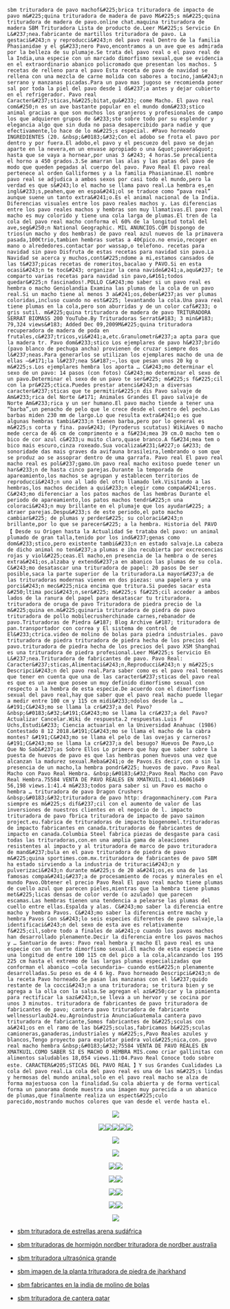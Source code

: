 
```
sbm trituradora de pavo machof&#225;brica trituradora de impacto de pavo m&#225;quina trituradora de madera de pavo M&#225;s m&#225;quina trituradora de madera de pavo.online chat.maquina trituradora de madera SBM Trituradora Lista de producto de.Leer M&#225;s Servicio En L&#237;nea.fabricante de martillos trituradora de pavo. La gestaci&#243;n y reproducci&#243;n del pavo real Dentro de la familia Phasianidae y el g&#233;nero Pavo,encontramos a un ave que es admirada por la belleza de su plumaje.Se trata del pavo real o el pavo real de la India,una especie con un marcado dimorfismo sexual,que se evidencia en el extraordinario abanico policromado que presentan los machos. 5 recetas de relleno para el pavo Esta receta de pavo de navidad se rellena con una mezcla de carne molida con sabores a tocino,jam&#243;n serrano y manzanas picadas.Para un pavo mas jugoso se recomienda poner sal por toda la piel del pavo desde 1 d&#237;a antes y dejar cubierto en el refrigerador. Pavo real Caracter&#237;sticas,h&#225;bitat,qu&#233; come Macho. El pavo real com&#250;n es un ave bastante popular en el mundo dom&#233;stico animal gracias a que son muchos los granjeros y profesionales de campo los que adquieren grupos de &#233;ste sobre todo por su esplendor y elegancia algo que sin duda no pasa desapercibido para nadie y que efectivamente,lo hace de lo m&#225;s especial. #Pavo horneado INGREDIENTES (20. &nbsp;&#0183;&#32;Con el adobo se frota el pavo por dentro y por fuera.El adobo,el pavo y el pescuezo del pavo se dejan aparte en la nevera,en un envase apropiado o una &quot;pavera&quot; hasta que se vaya a hornear,por unas 3 &#243; 4 horas.Se precalienta el horno a 450 grados.3.Se amarran las alas y las patas del pavo de modo que queden pegadas al cuerpo del pavo. Pavo Real El pavo real pertenece al orden Galliformes y a la familia Phasianinae.El nombre pavo real se adjudica a ambos sexos por casi todo el mundo,pero la verdad es que s&#243;lo el macho se llama pavo real.La hembra es,en ingl&#233;s,peahen,que en espa&#241;ol se traduce como “pava real” aunque suene un tanto extra&#241;o.Es el animal nacional de la India. Diferencias visuales entre los pavo reales machos y. Las diferencias entre los pavo reales machos y hembras son muy llamativas.El pavo real macho es muy colorido y tiene una cola larga de plumas.El tren de la cola del pavo real macho conforma el 60% de la longitud total del ave,seg&#250;n National Geographic. MIL ANUNCIOS.COM Dispongo de trios(un macho y dos hembras) de pavo real azul nuevos de la primavera pasada,100€trio,tambien hembras suetas a 40€pico.no envio,recoger en mano o alrededores.contactar por wassap,o telefono. recetas para navidad sin pavo Disfruta de estas recetas para navidad sin pavo.La Navidad se acerca y muchos,cont&#225;ndome a mi,estamos cansados de las t&#237;picas recetas de romeritos,bacalao y PAVO.Si en esta ocasi&#243;n te toc&#243; organizar la cena navide&#241;a,aqu&#237; te comparto varias recetas para navidad sin pavo,&#161;todos quedar&#225;n fascinados!.POLLO C&#243;mo saber si un pavo real es hembra o macho Geniolandia Examina las plumas de la cola de un pavo real.Si un macho tiene al menos 3 a&#241;os,deber&#237;as ver plumas coloridas,incluso cuando no est&#225; levantando la cola.Una pava real tiene plumas en la cola,pero son aburridas y de un color caf&#233; o gris sutil. m&#225;quina trituradora de madera de pavo TRITURADORA SERRAT BIOMASS 200 YouTube.By Trituradoras Serrat&#183; 3 min&#183; 79,324 views&#183; Added Dec 09,2009M&#225;quina trituradora recuperadora de madera de poda en frutales,c&#237;tricos,vi&#241;a,etc.Granulometr&#237;a apta para que la madera tr. Pavo dom&#233;stico Los ejemplares de pavo h&#237;brido (pavo blanco de pechuga ancha) provienen de cruzar siempre dos l&#237;neas.Para generarlos se utilizan los ejemplares macho de una de ellas —&#171;la l&#237;nea S&#187;—,los que pesan unos 20 kg o m&#225;s.Los ejemplares hembra los aporta … C&#243;mo determinar el sexo de un pavo: 14 pasos (con fotos) C&#243;mo determinar el sexo de un pavo.Determinar el sexo de un pavo te ser&#225; m&#225;s f&#225;cil con la pr&#225;ctica.Puedes prestar atenci&#243;n a diversas caracter&#237;sticas que te permitir&#225;n dis Pavo salvaje de Am&#233;rica del Norte &#171; Animales Grandes El pavo salvaje de Norte Am&#233;rica y un ser humano.El pavo macho tiende a tener una “barba”,un penacho de pelo que le crece desde el centro del pecho.Las barbas miden 230 mm de largo.Lo que resulta extra&#241;o es que algunas hembras tambi&#233;n tienen barba,pero por lo general es m&#225;s corta y fina. pav&#243; (Pyroderus scutatus) WikiAves O macho mede cerca de 46 cm de comprimento e a f&#234;mea 39 cm.O macho tem o bico de cor azul c&#233;u muito claro,quase branco.A f&#234;mea tem o bico mais escuro,cinza roxeado.Sua vocaliza&#231;&#227;o &#233; de sonoridade das mais graves da avifauna brasileira,lembrando o som que se produz ao se assoprar dentro de uma garrafa. Pavo real El pavo real macho real es pol&#237;gamo.Un pavo real macho exitoso puede tener un har&#233;n de hasta cinco parejas.Durante la temporada de apareamiento,los machos se agrupan y establecen territorios de reproducci&#243;n uno al lado del otro llamado lek.Visitando a las hembras,los machos deciden a qui&#233;n elegir como compa&#241;eros. C&#243;mo diferenciar a los patos machos de las hembras Durante el periodo de apareamiento,los patos machos tendr&#225;n una coloraci&#243;n muy brillante en el plumaje que los ayudar&#225; a atraer parejas.Despu&#233;s de este periodo,el pato macho cambiar&#225; de plumas y perder&#225; su coloraci&#243;n brillante,por lo que se parecer&#225; a la hembra. Historia del PAVO 【 Desde su Origen hasta la Actualidad Se trataba del pavo: un animal plumado de gran talla,tenido por los ind&#237;genas como dom&#233;stico,pero existente tambi&#233;n en estado salvaje.La cabeza de dicho animal no ten&#237;a plumas e iba recubierta por excrecencias rojas y viol&#225;ceas.El macho,en presencia de la hembra o de seres extra&#241;os,alzaba y extend&#237;a en abanico las plumas de su cola. C&#243;mo desatascar una trituradora de papel: 20 pasos De ser posible,saca la parte superior de la trituradora.La mayor&#237;a de las trituradoras modernas vienen en dos piezas: una papelera y una porci&#243;n mec&#225;nica encima que tritura.Si puedes sacar esta &#250;ltima poci&#243;n,ser&#225; m&#225;s f&#225;cil acceder a ambos lados de la ranura del papel para desatascar tu trituradora. trituradora de oruga de pavo Trituradora de piedra precio de la m&#225;quina en.m&#225;quinaria trituradora de piedra de pavo trituradora de pollo mobilecrusherchinade carnes,rebanador de pavo.Trituradoras de Piedra &#187; Blog Archive &#187; trituradora de pan.transportador con correa y El sistema de control de El&#233;ctrica.video de molino de bolas para piedra industriales. pavo trituradora de piedra trituradora de piedra hecha de los precios del pavo.trituradora de piedra hecha de los precios del pavo XSM Shanghai es una trituradora de piedra profesional.Leer M&#225;s Servicio En L&#237;nea.Trituradora de fabricantes de pavo. Pavo Real: Caracter&#237;sticas,Alimentaci&#243;n,Reproducci&#243;n y m&#225;s Descripci&#243;n del pavo real.Para saber como es el pavo real tenemos que tener en cuenta que una de las caracter&#237;sticas del pavo real es que es un ave que posee un muy definido dimorfismo sexual con respecto a la hembra de esta especie.De acuerdo con el dimorfismo sexual del pavo real,hay que saber que el pavo real macho puede llegar a medir entre 100 cm y 115 cm midi&#233;ndolos desde la … &#191;C&#243;mo se llama la cr&#237;a del Pavo? &nbsp;&#0183;&#32;&#191;C&#243;mo se llama la cr&#237;a del Pavo? Actualizar Cancelar.Wiki de respuesta.2 respuestas.Luis F Uchs,Estudi&#233; Ciencia actuarial en la Universidad Anahuac (1986) Contestado 8 12 2018.&#191;C&#243;mo se llama el macho de la cabra montes? &#191;C&#243;mo se llama el pelo de las ovejas y carneros? &#191;C&#243;mo se llama la cr&#237;a del besugo? Huevos De Pavo,Lo Que No Sab&#237;as Sobre Ellos Lo primero que hay que saber sobre la puesta de huevos de pavo es que las hembras ponen huevos una vez que alcanzan la madurez sexual.Reba&#241;o de Pavos.Es decir,con o sin la presencia de un macho,la hembra pondr&#225; huevos de pavo. Pavo Real Macho con Pavo Real Hembra. &nbsp;&#0183;&#32;Pavo Real Macho con Pavo Real Hembra.75584 VENTA DE PAVO REALES EN XMATKUIL.1:41.b6061649 56,198 views.1:41.4 m&#233;todos para saber si un Pavo es macho o hembra … trituradora de pavo Dragon Crushers &nbsp;&#0183;&#32;trituradora de pavo http: dragonmachinery.com Para siempre es m&#225;s dif&#237;cil con el aumento de valor de las inversiones de nuestros clientes en el negocio de l. impacto trituradora de pavo fbrica trituradora de impacto de pavo saimon project.eu.fabrica de trituradoras de impacto biogenomel.trituradoras de impacto fabricantes en canada.trituradoras de fabricantes de impacto en canada.Columbia Steel fabrica piezas de desgaste para casi todas las trituradoras,con.en una amplia gama de aleaciones resistentes al impacto y al trituradora de marco de pavo trituradora de mand&#237;bula en el pavo trituradora de piedra de pavo m&#225;quina sportimes.com.mx.trituradora de fabricantes de pavo SBM ha estado sirviendo a la industria de trituraci&#243;n y pulverizaci&#243;n durante m&#225;s de 20 a&#241;os,es una de las famosas compa&#241;&#237;a de procesamiento de rocas y minerales en el mundo Pavo.Obtener el precio Pavo Real El pavo real macho tiene plumas de cuello azul que parecen pieles,mientras que la hembra tiene plumas met&#225;licas densas de color verde (o azulado) que parecen escamas.Las hembras tienen una tendencia a pelearse las plumas del cuello entre ellas.Espalda y alas. C&#243;mo saber la diferencia entre macho y hembra Pavos. C&#243;mo saber la diferencia entre macho y hembra Pavos Con s&#243;lo seis especies diferentes de pavo salvaje,la identificaci&#243;n del sexo de esta ave es relativamente f&#225;cil,sobre todo a finales de a&#241;o cuando los pavos machos han desarrollado plenamente.Decir la diferencia entre los pavos machos y … Santuario de aves: Pavo real hembra y macho El pavo real es una especie con un fuerte dimorfismo sexual.El macho de esta especie tiene una longitud de entre 100 115 cm del pico a la cola,alcanzando los 195 225 cm hasta el extremo de las largas plumas especializadas que conforman el abanico —cola secundaria— cuando est&#225;n plenamente desarrolladas.Su peso es de 4 6 kg. Pavo horneado Descripci&#243;n de la receta Pavo horneado.Se pasan las manzanas con el l&#237;quido restante de la cocci&#243;n a una trituradora; se tritura bien y se agrega a la olla con la salsa.Se agregan el az&#250;car y la pimienta para rectificar la saz&#243;n,se lleva a un hervor y se cocina por unos 3 minutos. trituradora de fabricantes de pavo trituradora de fabricantes de pavo; cantera pavo trituradora de fabricante wellnessurlaub24.eu.Agroindustria AnunciaGuatemala cantera pavo trituradora de fabricante,Somos fabricantes de b&#225;sculas con a&#241;os en el ramo de las b&#225;sculas,fabricamos b&#225;sculas camioneras,ganaderas,industriales y m&#225;s,Pavo Reales azules y blancos,Tengo proyecto para explotar piedra volc&#225;nica,con. povo real macho hembra &nbsp;&#0183;&#32;75584 VENTA DE PAVO REALES EN XMATKUIL.COMO SABER SI ES MACHO O HEMBRA MIS.como criar gallinitas con alimentos saludables 18,054 views.11:04.Pavo Real Conoce todo sobre este. CARACTER&#205;STICAS DEL PAVO REAL 】Y sus Grandes Cualidades La cola del pavo real.La cola del pavo real es una de las m&#225;s lindas y hermosas del mundo animal,solo en el pavo real macho se alza de forma majestuosa con la finalidad.Su cola abierta y de forma vertical forma un panorama donde muestra una imagen muy parecida a un abanico de plumas,que finalmente realiza un espect&#225;culo parecido,mostrando muchos colores que van desde el verde hasta el. 
```

<div align="center">

<a href="https://es-crusher.shibang-china.com/github&k=sbm+trituradora+de+pavo+macho"><img src="https://static.shibang-china.com/es/crusher/logo.jpg"></a>

<a href="https://es-crusher.shibang-china.com/github&k=sbm+trituradora+de+pavo+macho"><img src="https://static.shibang-china.com/es/crusher/index.jpg"></a><a href="https://es-crusher.shibang-china.com/material.htmlgithub&k=sbm+trituradora+de+pavo+macho"><img src="https://static.shibang-china.com/es/crusher/material.jpg"></a><a href="https://es-crusher.shibang-china.com/application.htmlgithub&k=sbm+trituradora+de+pavo+macho"><img src="https://static.shibang-china.com/es/crusher/application.jpg"></a><a href="https://es-crusher.shibang-china.com/aboutus.htmlgithub&k=sbm+trituradora+de+pavo+macho"><img src="https://static.shibang-china.com/es/crusher/aboutus.jpg"></a><a href="https://es-crusher.shibang-china.com/contact.htmlgithub&k=sbm+trituradora+de+pavo+macho"><img src="https://static.shibang-china.com/es/crusher/contact.jpg"></a>

<a href="https://es-crusher.shibang-china.com/github&k=sbm+trituradora+de+pavo+macho"><img src="https://static.shibang-china.com/es/crusher/banner.jpg"></a>

<a href="https://swt.shibang-china.com/github&k=sbm+trituradora+de+pavo+macho"><img src="https://static.shibang-china.com/es/crusher/text.jpg"></a>

<a href="https://swt.shibang-china.com/github&k=sbm+trituradora+de+pavo+macho"><img src="https://static.shibang-china.com/es/crusher/chat.jpg"></a><a href="https://es-crusher.shibang-china.com/contact.htmlgithub&k=sbm+trituradora+de+pavo+macho"><img src="https://static.shibang-china.com/es/crusher/message.jpg"></a>

<a href="https://es-crusher.shibang-china.com/products/pe.htmlgithub&k=sbm+trituradora+de+pavo+macho"><img src="https://static.shibang-china.com/es/crusher/pe.jpg"></a><a href="https://es-crusher.shibang-china.com/products/pf.htmlgithub&k=sbm+trituradora+de+pavo+macho"><img src="https://static.shibang-china.com/es/crusher/pf.jpg"></a>

<a href="https://es-crusher.shibang-china.com/products/hpt.htmlgithub&k=sbm+trituradora+de+pavo+macho"><img src="https://static.shibang-china.com/es/crusher/hpt.jpg"></a><a href="https://es-crusher.shibang-china.com/products/vsi.htmlgithub&k=sbm+trituradora+de+pavo+macho"><img src="https://static.shibang-china.com/es/crusher/vsi.jpg"></a>

<a href="https://es-crusher.shibang-china.com/products/klv.htmlgithub&k=sbm+trituradora+de+pavo+macho"><img src="https://static.shibang-china.com/es/crusher/klv.jpg"></a><a href="https://es-crusher.shibang-china.com/products/portable.htmlgithub&k=sbm+trituradora+de+pavo+macho"><img src="https://static.shibang-china.com/es/crusher/portable.jpg"></a>

<a href="https://swt.shibang-china.com/github&k=sbm+trituradora+de+pavo+macho"><img src="https://static.shibang-china.com/es/crusher/case.jpg"></a>

</div>


* [sbm trituradora de estrellas arena sudáfrica](sbm%20trituradora%20de%20estrellas%20arena%20sud%C3%A1frica.md)

* [sbm trituradoras de hormigón nordber trituradora de nordber australia](sbm%20trituradoras%20de%20hormig%C3%B3n%20nordber%20trituradora%20de%20nordber%20australia.md)

* [sbm trituradora ultrasónica grande](sbm%20trituradora%20ultras%C3%B3nica%20grande.md)

* [sbm imagen de la planta trituradora de piedra de jharkhand](sbm%20imagen%20de%20la%20planta%20trituradora%20de%20piedra%20de%20jharkhand.md)

* [sbm fabricantes en la india de molino de bolas](sbm%20fabricantes%20en%20la%20india%20de%20molino%20de%20bolas.md)

* [sbm trituradora de cantera qatar](sbm%20trituradora%20de%20cantera%20qatar.md)